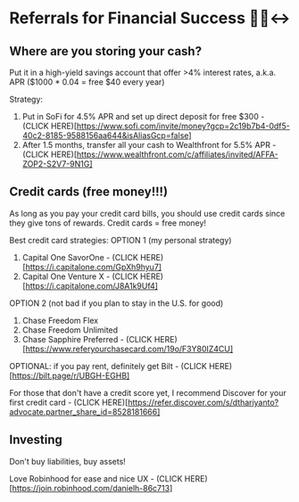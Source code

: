 # Referrals for Financial Success 🤑🙂‍↔️

## Where are you storing your cash?
Put it in a high-yield savings account that offer >4% interest rates, a.k.a. APR ($1000 * 0.04 = free $40 every year)

Strategy:
1. Put in SoFi for 4.5% APR and set up direct deposit for free $300 - (CLICK HERE)[https://www.sofi.com/invite/money?gcp=2c19b7b4-0df5-40c2-8185-9588156aa644&isAliasGcp=false]
2. After 1.5 months, transfer all your cash to Wealthfront for 5.5% APR - (CLICK HERE)[https://www.wealthfront.com/c/affiliates/invited/AFFA-ZOP2-S2V7-9N1G]


## Credit cards (free money!!!)
As long as you pay your credit card bills, you should use credit cards since they give tons of rewards. Credit cards = free money!

Best credit card strategies:
OPTION 1 (my personal strategy)
1. Capital One SavorOne - (CLICK HERE)[https://i.capitalone.com/GpXh9hyu7]
2. Capital One Venture X - (CLICK HERE)[https://i.capitalone.com/J8A1k9Uf4]

OPTION 2 (not bad if you plan to stay in the U.S. for good)
1. Chase Freedom Flex
2. Chase Freedom Unlimited
3. Chase Sapphire Preferred - (CLICK HERE)[https://www.referyourchasecard.com/19o/F3Y80IZ4CU]

OPTIONAL: if you pay rent, definitely get Bilt - (CLICK HERE)[https://bilt.page/r/UBGH-EGHB]

For those that don't have a credit score yet, I recommend Discover for your first credit card - (CLICK HERE)[https://refer.discover.com/s/dthariyanto?advocate.partner_share_id=8528181666]


## Investing
Don't buy liabilities, buy assets!

Love Robinhood for ease and nice UX - (CLICK HERE)[https://join.robinhood.com/danielh-86c713]
